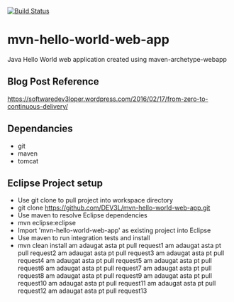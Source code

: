 [![Build Status](https://travis-ci.org/DEV3L/mvn-hello-world-web-app.png)](https://travis-ci.org/DEV3L/mvn-hello-world-web-app)

# mvn-hello-world-web-app
Java Hello World web application created using maven-archetype-webapp

## Blog Post Reference
https://softwaredev3loper.wordpress.com/2016/02/17/from-zero-to-continuous-delivery/

## Dependancies
* git
* maven
* tomcat

## Eclipse Project setup
* Use git clone to pull project into workspace directory
 * git clone https://github.com/DEV3L/mvn-hello-world-web-app.git
* Use maven to resolve Eclipse dependencies
 * mvn eclipse:eclipse
* Import 'mvn-hello-world-web-app' as existing project into Eclipse 
* Use maven to run integration tests and install
 * mvn clean install
am adaugat asta pt pull request1
am adaugat asta pt pull request2
am adaugat asta pt pull request3
am adaugat asta pt pull request4
am adaugat asta pt pull request5
am adaugat asta pt pull request6
am adaugat asta pt pull request7
am adaugat asta pt pull request8
am adaugat asta pt pull request9
am adaugat asta pt pull request10
am adaugat asta pt pull request11
am adaugat asta pt pull request12
am adaugat asta pt pull request13
